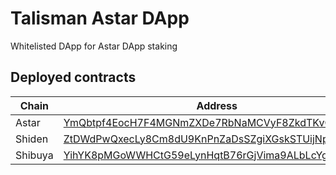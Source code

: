 # Talisman Astar DApp

Whitelisted DApp for Astar DApp staking

## Deployed contracts

| Chain   | Address                                                                                                                                     |
| ------- | ------------------------------------------------------------------------------------------------------------------------------------------- |
| Astar   | [YmQbtpf4EocH7F4MGNmZXDe7RbNaMCVyF8ZkdTKvGXSvDu7](https://astar.subscan.io/wasm_contract/YmQbtpf4EocH7F4MGNmZXDe7RbNaMCVyF8ZkdTKvGXSvDu7)   |
| Shiden  | [ZtDWdPwQxecLy8Cm8dU9KnPnZaDsSZgiXGskSTUijNphpen](https://shiden.subscan.io/wasm_contract/ZtDWdPwQxecLy8Cm8dU9KnPnZaDsSZgiXGskSTUijNphpen)  |
| Shibuya | [YihYK8pMGoWWHCtG59eLynHqtB76rGjVima9ALbLcYgtWdP](https://shibuya.subscan.io/wasm_contract/YihYK8pMGoWWHCtG59eLynHqtB76rGjVima9ALbLcYgtWdP) |
